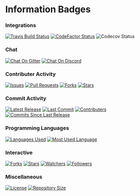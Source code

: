 # Information Badges

### Integrations

[![Travis Build Status](https://img.shields.io/travis/Richienb/ROS-Code.svg?longCache=true&style=for-the-badge)](https://travis-ci.org/Richienb/ROS-Code) [![CodeFactor Status](https://www.codefactor.io/repository/github/richienb/ros-code/badge?longCache=true&style=for-the-badge)](https://www.codefactor.io/repository/github/richienb/ros-code) ![Codecov Status](https://img.shields.io/codecov/c/github/Richienb/ROS-Code.svg?style=for-the-badge)

### Chat

[![Chat On Gitter](https://img.shields.io/gitter/room/Richienb/ROS-Code.svg?style=for-the-badge)](https://gitter.im/ROS-Code) [![Chat On Discord](https://img.shields.io/discord/461977906156142601.svg?style=for-the-badge)](https://discordapp.com/invite/KevXkP7)

### Contributer Activity

[![Issues](https://img.shields.io/github/issues/Richienb/ROS-Code.svg?longCache=true&style=for-the-badge)](https://github.com/Richienb/ROS-Code/issues) [![Pull Requests](https://img.shields.io/github/issues-pr/Richienb/ROS-Code.svg?longCache=true&style=for-the-badge)](https://github.com/Richienb/ROS-Code/pulls) [![Forks](https://img.shields.io/github/forks/Richienb/ROS-Code.svg?longCache=true&style=for-the-badge)](https://github.com/Richienb/ROS-Code/network) [![Stars](https://img.shields.io/github/stars/Richienb/ROS-Code.svg?longCache=true&style=for-the-badge)](https://github.com/Richienb/ROS-Code/stargazers)

### Commit Activity

[![Latest Release](https://img.shields.io/github/release/Richienb/ROS-Code.svg?longCache=true&style=for-the-badge)](https://github.com/Richienb/ROS-Code/releases) [![Last Commit](https://img.shields.io/github/last-commit/Richienb/ROS-Code.svg?longCache=true&style=for-the-badge)](https://github.com/Richienb/ROS-Code/commits/master) [![Contributers](https://img.shields.io/github/contributors/Richienb/ROS-Code.svg?longCache=true&style=for-the-badge)](https://github.com/Richienb/ROS-Code/graphs/contributors) [![Commits Since Last Release](https://img.shields.io/github/commits-since/Richienb/ROS-Code/latest.svg?style=for-the-badge)](https://github.com/Richienb/ROS-Code/commits/master)

### Programming Languages

[![Languages Used](https://img.shields.io/github/languages/count/Richienb/ROS-Code.svg?longCache=true&style=for-the-badge)](https://github.com/Richienb/ROS-Code/search?l=Python) [![Most Used Language](https://img.shields.io/github/languages/top/Richienb/ROS-Code.svg?longCache=true&style=for-the-badge)](https://github.com/Richienb/ROS-Code/search?l=Python)

### Interactive

[![Forks](https://img.shields.io/github/forks/Richienb/ROS-Code.svg?style=social&label=Fork)](<>) [![Stars](https://img.shields.io/github/stars/Richienb/ROS-Code.svg?style=social&label=Stars)](<>) [![Watchers](https://img.shields.io/github/watchers/Richienb/ROS-Code.svg?style=social&label=Watch)](<>) [![Followers](https://img.shields.io/github/followers/Richienb.svg?style=social&label=Follow)](<>)

### Miscellaneous

[![License](https://img.shields.io/badge/LICENSE-APACHE-lightgrey.svg?longCache=true&style=for-the-badge)](https://github.com/Richienb/ROS-Code/blob/master/LICENSE.md) [![Repository Size](https://img.shields.io/github/repo-size/Richienb/ROS-Code.svg?longCache=true&style=for-the-badge)](https://github.com/Richienb/ROS-Code)
